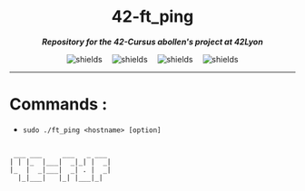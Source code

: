 <h1 align="center" id="title">42-ft_ping</h1>

**_<p id="description" align="center"> Repository for the 42-Cursus abollen's project at 42Lyon </p>_**

<div align="center">
  <div style="display: flex; justify-content: space-between; width: 60%; max-width: 600px;">
    <img src="https://img.shields.io/github/languages/code-size/xhemylus/42-fdf" alt="shields">
    <img src="https://img.shields.io/github/languages/count/xhemylus/42-fdf" alt="shields">
    <img src="https://img.shields.io/github/languages/top/xhemylus/42-fdf" alt="shields">
    <img src="https://img.shields.io/github/last-commit/xhemylus/42-fdf" alt="shields">
  </div>
</div>

---

# Commands :

-   `sudo ./ft_ping <hostname> [option]`

```
                         
 ___ ___     ___   _ ___ 
| | |_  |___|  _|_| |  _|
|_  |  _|___|  _| . |  _|
  |_|___|   |_| |___|_|  
                         
```
